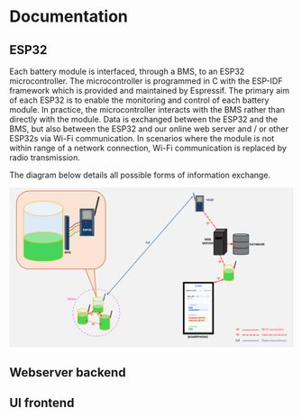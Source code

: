 # Documentation

## ESP32
Each battery module is interfaced, through a BMS, to an ESP32 microcontroller.
The microcontroller is programmed in C with the ESP-IDF framework which is provided and maintained by Espressif.
The primary aim of each ESP32 is to enable the monitoring and control of each battery module.
In practice, the microcontroller interacts with the BMS rather than directly with the module.
Data is exchanged between the ESP32 and the BMS, but also between the ESP32 and our online web server and / or other ESP32s via Wi-Fi communication.
In scenarios where the module is not within range of a network connection, Wi-Fi communication is replaced by radio transmission.

The diagram below details all possible forms of information exchange.

![information_exchange.png](img/information_exchange.png)

## Webserver backend
<placeholder>

## UI frontend
<placeholder>
